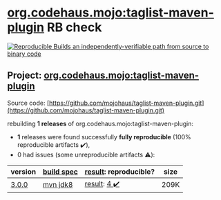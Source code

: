 [org.codehaus.mojo:taglist-maven-plugin](https://search.maven.org/artifact/org.codehaus.mojo/taglist-maven-plugin/) RB check
=======

[![Reproducible Builds](https://reproducible-builds.org/images/logos/rb.svg) an independently-verifiable path from source to binary code](https://reproducible-builds.org/)

## Project: [org.codehaus.mojo:taglist-maven-plugin](https://search.maven.org/artifact/org.codehaus.mojo/taglist-maven-plugin/)

Source code: [https://github.com/mojohaus/taglist-maven-plugin.git](https://github.com/mojohaus/taglist-maven-plugin.git)

rebuilding **1 releases** of org.codehaus.mojo:taglist-maven-plugin:
- **1** releases were found successfully **fully reproducible** (100% reproducible artifacts :heavy_check_mark:),
- 0 had issues (some unreproducible artifacts :warning:):

| version | [build spec](/BUILDSPEC.md) | [result](https://reproducible-builds.org/docs/jvm/): reproducible? | size |
| -- | --------- | ------ | -- |
| [3.0.0](https://search.maven.org/artifact/org.codehaus.mojo/taglist-maven-plugin/3.0.0/pom) | [mvn jdk8](taglist-maven-plugin-3.0.0.buildspec) | [result](taglist-maven-plugin-3.0.0.buildinfo): [4 :heavy_check_mark: ](taglist-maven-plugin-3.0.0.buildcompare) | 209K |
